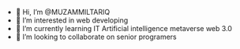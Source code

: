 - 👋 Hi, I’m @MUZAMMILTARIQ
- 👀 I’m interested in web developing
- 🌱 I’m currently learning IT Artificial intelligence metaverse web 3.0
- 💞️ I’m looking to collaborate on senior programers
  
<!---
MUZAMMILTARI/MUZAMMILTARI is a ✨ special ✨ repository because its `README.md` (this file) appears on your GitHub profile.
You can click the Preview link to take a look at your changes.
--->
